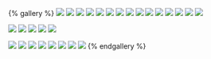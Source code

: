 {% gallery %}
![](/images/top.jpg)
![](/gallery/world/xx.jpg)
![](/gallery/world/m1.jpeg)
![](/gallery/world/yangzhou.jpeg)
![](/gallery/world/zhengzhou.jpeg)
![](/gallery/world/sun.jpeg)
![](/gallery/world/jinhua.jpeg)
![](/gallery/world/ruixin.jpeg)
![](/gallery/world/cloud.jpeg)
![](/gallery/world/gongyi.jpeg)
![](/gallery/world/he.jpeg)
![](/gallery/world/birthday.jpeg)
![](/gallery/world/luffy.jpeg)
![](/gallery/world/shanghai.jpeg)
![](/gallery/world/zhongnanshan.jpeg)

![](/gallery/world/202201.jpg)
![](/gallery/world/202202.jpg)
![](/gallery/world/202203.jpg)
![](/gallery/world/beer.jpeg)
![](/gallery/world/白玉兰.jpeg)

![](/gallery/world/IMG_4173.JPG)
![](/gallery/world/2022-06-22.jpeg)
![](/gallery/world/IMG_4924.png)
![](/gallery/world/IMG_4947.png)
![](/gallery/world/laravel.png)
![](/gallery/world/zz.jpeg)
![](/gallery/world/20230731.jpg)
![](/gallery/world/M-tools.jpg)
{% endgallery %}
